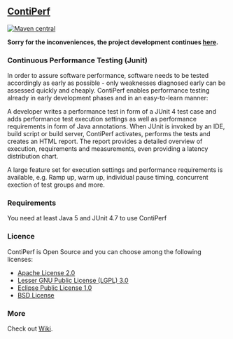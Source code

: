 ## [ContiPerf](http://databene.org/contiperf/)

[![Maven central](https://maven-badges.herokuapp.com/maven-central/org.databene/contiperf/badge.svg)](https://maven-badges.herokuapp.com/maven-central/org.databene/contiperf)

**Sorry for the inconveniences, the project development continues [here](https://github.com/javatlacati/contiperf).**


### Continuous Performance Testing (Junit)

In order to assure software performance, software needs to be tested accordingly as early as possible - only weaknesses diagnosed early can be assessed quickly and cheaply. ContiPerf enables performance testing already in early development phases and in an easy-to-learn manner: 

A developer writes a performance test in form of a JUnit 4 test case and adds performance test execution settings as well as performance requirements in form of Java annotations. When JUnit is invoked by an IDE, build script or build server, ContiPerf activates, performs the tests and creates an HTML report. The report provides a detailed overview of execution, requirements and measurements, even providing a latency distribution chart.

A large feature set for execution settings and performance requirements is available, e.g. Ramp up, warm up, individual pause timing, concurrent exection of test groups and more.

### Requirements

You need at least Java 5 and JUnit 4.7 to use ContiPerf

### Licence

ContiPerf is Open Source and you can choose among the following licenses:

* [Apache License 2.0](Apache_License-2.0.txt)
* [Lesser GNU Public License (LGPL) 3.0](lgpl-version3.txt)
* [Eclipse Public License 1.0](epl-v10.html)
* [BSD License](bsd-license.txt)

### More

Check out [Wiki](https://github.com/lucaspouzac/contiperf/wiki).
